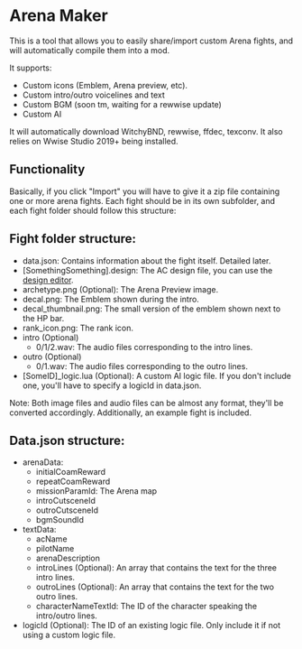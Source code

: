 # Arena Maker
This is a tool that allows you to easily share/import custom Arena fights, and will automatically compile them into a mod.

It supports:
- Custom icons (Emblem, Arena preview, etc).
- Custom intro/outro voicelines and text
- Custom BGM (soon tm, waiting for a rewwise update)
- Custom AI

It will automatically download WitchyBND, rewwise, ffdec, texconv.
It also relies on Wwise Studio 2019+ being installed.

## Functionality

Basically, if you click "Import" you will have to give it a zip file containing one or more arena fights.
Each fight should be in its own subfolder, and each fight folder should follow this structure:
## Fight folder structure:
  - data.json: Contains information about the fight itself. Detailed later.
  - [SomethingSomething].design: The AC design file, you can use the [design editor](https://github.com/lugia19/AC6_Design_Editor/releases/).
  - archetype.png (Optional): The Arena Preview image.
  - decal.png: The Emblem shown during the intro.
  - decal_thumbnail.png: The small version of the emblem shown next to the HP bar.
  - rank_icon.png: The rank icon.
  - intro (Optional)
    - 0/1/2.wav: The audio files corresponding to the intro lines.
  - outro (Optional)
    - 0/1.wav: The audio files corresponding to the outro lines.
  - [SomeID]_logic.lua (Optional): A custom AI logic file. If you don't include one, you'll have to specify a logicId in data.json.

Note: Both image files and audio files can be almost any format, they'll be converted accordingly. Additionally, an example fight is included.

## Data.json structure:
- arenaData:
  - initialCoamReward
  - repeatCoamReward
  - missionParamId: The Arena map
  - introCutsceneId
  - outroCutsceneId
  - bgmSoundId
- textData:
  - acName
  - pilotName
  - arenaDescription
  - introLines (Optional): An array that contains the text for the three intro lines.
  - outroLines (Optional): An array that contains the text for the two outro lines.
  - characterNameTextId: The ID of the character speaking the intro/outro lines.
- logicId (Optional): The ID of an existing logic file. Only include it if not using a custom logic file.

